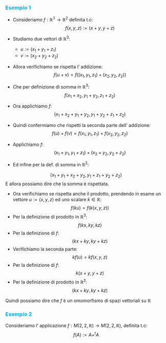 ### <font color="#00b0f0">Esempio 1</font>
- Consideriamo $f:\mathbb{R^3}\to\mathbb{R}^2$ definita t.c:
$$f(x,y,z):=(x+y,y+z)$$
- Studiamo due vettori di $\mathbb{R}^3$:
  - $u:=(x_{1}+y_{1}+z_{1})$
  - $v:=(x_{2}+y_{2}+z_{2})$

- Allora verifichiamo se rispetta l’ addizione:
   $$f(u+v)=f((x_{1},y_{1},z_{1})+(x_{2},y_{2},z_{2}))$$

- Che per definizione di somma in $\mathbb{R}^3$:
$$f(x_{1}+x_{2},y_{1}+y_{2},z_{1}+z_{2})$$
- Ora applichiamo $f$:
$$(x_{1}+x_{2}+y_{1}+y_{2},y_{1}+y_{2}+z_{1}+z_{2})$$
- Quindi confermiamo che rispetti la seconda parte dell’ addizione:
$$f(u)+f(v)=f(x_{1},y_{1},z_{1})+f(x_{2},y_{2},z_{2})$$
- Applichiamo $f$:
$$(x_{1}+y_{1},y_{1}+z_{1})+(x_{2}+y_{2},y_{2}+z_{2})$$
- Ed infine per la def. di somma in $\mathbb{R}^2$:

$$(x_{1}+y_{1}+x_{2}+y_{2},y_{1}+z_{1}+y_{2}+z_{2})$$
E allora possiamo dire che la somma è rispettata.

- Ora verifichiamo se rispetta anche il prodotto, prendendo in esame un vettore $u:=(x,y,z)$ ed uno scalare $k\in\mathbb{R}$:
$$f(ku)=f(k(x,y,z))$$
- Per la definizione di prodotto in $\mathbb{R}^3$:
$$f(kx, ky, kz)$$
- Per la definizione di $f$: 
$$(kx + ky, ky + kz)$$
- Verifichiamo la seconda parte:
$$kf(u) = kf(x, y, z)$$
- Per la definizione di $f$: 
$$k(x + y, y + z)$$
- Per la definizione di prodotto in $\mathbb{R}^2$:
$$(kx + ky, ky + kz)$$

Quindi possiamo dire che $f$ è un omomorfismo di spazi vettoriali su $\mathbb{R}$

### <font color="#00b0f0">Esempio 2</font>
Consideriamo l’ applicazione $f:M(2,2,\mathbb{R})\to M(2,2,\mathbb{R})$, definita t.c:
$$f(A):=A+^tA$$